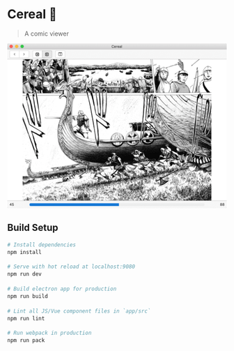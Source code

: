 # Cereal 🍜

> A comic viewer

![Screenshot](screenshot.png)

## Build Setup

``` bash
# Install dependencies
npm install

# Serve with hot reload at localhost:9080
npm run dev

# Build electron app for production
npm run build

# Lint all JS/Vue component files in `app/src`
npm run lint

# Run webpack in production
npm run pack
```

